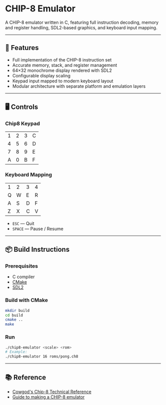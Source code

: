 # CHIP-8 Emulator

A CHIP-8 emulator written in C, featuring full instruction decoding, memory and register handling, SDL2-based graphics, and keyboard input mapping. 

---

## 🔧 Features

- Full implementation of the CHIP-8 instruction set
- Accurate memory, stack, and register management
- 64×32 monochrome display rendered with SDL2
- Configurable display scaling
- Keypad input mapped to modern keyboard layout
- Modular architecture with separate platform and emulation layers

---

## 🖥️ Controls

### Chip8 Keypad
|   |   |   |   |
|---|---|---|---|
| 1 | 2 | 3 | C |
| 4 | 5 | 6 | D |
| 7 | 8 | 9 | E |
| A | 0 | B | F |

### Keyboard Mapping
|   |   |   |   |
|---|---|---|---|
| 1 | 2 | 3 | 4 |
| Q | W | E | R |
| A | S | D | F |
| Z | X | C | V |

- `ESC` — Quit
- `SPACE` — Pause / Resume

---

## 📦 Build Instructions

### Prerequisites

- C compiler
- [CMake](https://cmake.org/)
- [SDL2](https://libsdl.org/)

### Build with CMake

```bash
mkdir build
cd build
cmake ..
make
```

### Run

```bash
./chip8-emulator <scale> <rom>
# Example:
./chip8-emulator 16 roms/pong.ch8
```

---

## 📚 Reference

- [Cowgod's Chip-8 Technical Reference](http://devernay.free.fr/hacks/chip8/C8TECH10.HTM)
- [Guide to making a CHIP-8 emulator](https://tobiasvl.github.io/blog/write-a-chip-8-emulator/)

